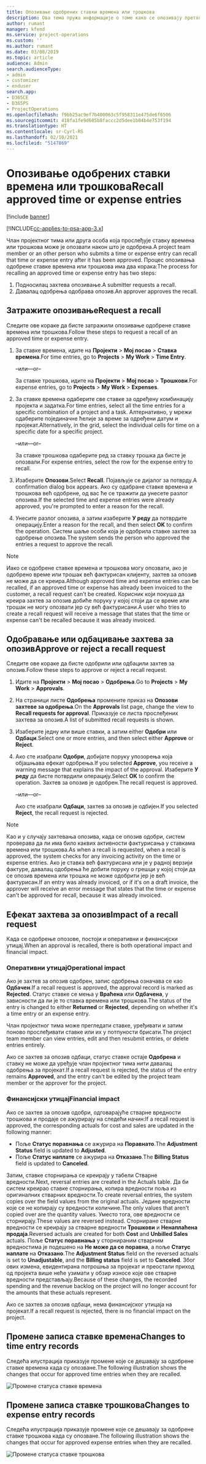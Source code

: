 ```yaml
---
title: Опозивање одобрених ставки времена или трошкова
description: Ова тема пружа информације о томе како се опозивају претходно одобрено време или трансакција трошкова.
author: rumant
manager: kfend
ms.service: project-operations
ms.custom: ''
ms.author: rumant
ms.date: 03/08/2019
ms.topic: article
audience: Admin
search.audienceType:
- admin
- customizer
- enduser
search.app:
- D365CE
- D365PS
- ProjectOperations
ms.openlocfilehash: f9bb25ac9ef7b400063c5f958311e475de6f6506
ms.sourcegitcommit: 418fa1fe9d605b8faccc2d5dee1b04b4e753f194
ms.translationtype: HT
ms.contentlocale: sr-Cyrl-RS
ms.lasthandoff: 02/10/2021
ms.locfileid: "5147869"
---
```

# <a name="recall-approved-time-or-expense-entries"></a><span data-ttu-id="0b1d7-103">Опозивање одобрених ставки времена или трошкова</span><span class="sxs-lookup"><span data-stu-id="0b1d7-103">Recall approved time or expense entries</span></span>

[!include [banner](../includes/psa-now-project-operations.md)]

[!INCLUDE[cc-applies-to-psa-app-3.x](../includes/cc-applies-to-psa-app-3x.md)]

<span data-ttu-id="0b1d7-104">Члан пројектног тима или друга особа која прослеђује ставку времена или трошкова може је опозвати након што је одобрена.</span><span class="sxs-lookup"><span data-stu-id="0b1d7-104">A project team member or an other person who submits a time or expense entry can recall that time or expense entry after it has been approved.</span></span> <span data-ttu-id="0b1d7-105">Процес опозивања одобрене ставке времена или трошкова има два корака:</span><span class="sxs-lookup"><span data-stu-id="0b1d7-105">The process for recalling an approved time or expense entry has two steps:</span></span>

1. <span data-ttu-id="0b1d7-106">Подносилац захтева опозивање.</span><span class="sxs-lookup"><span data-stu-id="0b1d7-106">A submitter requests a recall.</span></span>
2. <span data-ttu-id="0b1d7-107">Давалац одобрења одобрава опозив.</span><span class="sxs-lookup"><span data-stu-id="0b1d7-107">An approver approves the recall.</span></span>

## <a name="request-a-recall"></a><span data-ttu-id="0b1d7-108">Затражите опозивање</span><span class="sxs-lookup"><span data-stu-id="0b1d7-108">Request a recall</span></span>

<span data-ttu-id="0b1d7-109">Следите ове кораке да бисте затражили опозивање одобрене ставке времена или трошкова.</span><span class="sxs-lookup"><span data-stu-id="0b1d7-109">Follow these steps to request a recall of an approved time or expense entry.</span></span>

1. <span data-ttu-id="0b1d7-110">За ставке времена, идите на **Пројекти** \> **Мој посао** \> **Ставка времена**.</span><span class="sxs-lookup"><span data-stu-id="0b1d7-110">For time entries, go to **Projects** \> **My Work** \> **Time Entry**.</span></span>

    <span data-ttu-id="0b1d7-111">–или–</span><span class="sxs-lookup"><span data-stu-id="0b1d7-111">–or–</span></span>

    <span data-ttu-id="0b1d7-112">За ставке трошкова, идите на **Пројекти** \> **Мој посао** \> **Трошкови**.</span><span class="sxs-lookup"><span data-stu-id="0b1d7-112">For expense entries, go to **Projects** \> **My Work** \> **Expenses**.</span></span>

2. <span data-ttu-id="0b1d7-113">За ставке времена одаберите све ставке за одређену комбинацију пројекта и задатка.</span><span class="sxs-lookup"><span data-stu-id="0b1d7-113">For time entries, select all the time entries for a specific combination of a project and a task.</span></span> <span data-ttu-id="0b1d7-114">Алтернативно, у мрежи одаберите појединачне ћелије за време за одређени датум и пројекат.</span><span class="sxs-lookup"><span data-stu-id="0b1d7-114">Alternatively, in the grid, select the individual cells for time on a specific date for a specific project.</span></span>

    <span data-ttu-id="0b1d7-115">–или–</span><span class="sxs-lookup"><span data-stu-id="0b1d7-115">–or–</span></span>

    <span data-ttu-id="0b1d7-116">За ставке трошкова одаберите ред за ставку трошка да бисте је опозвали.</span><span class="sxs-lookup"><span data-stu-id="0b1d7-116">For expense entries, select the row for the expense entry to recall.</span></span>

3. <span data-ttu-id="0b1d7-117">Изаберите **Опозови**.</span><span class="sxs-lookup"><span data-stu-id="0b1d7-117">Select **Recall**.</span></span> <span data-ttu-id="0b1d7-118">Појављује се дијалог за потврду.</span><span class="sxs-lookup"><span data-stu-id="0b1d7-118">A confirmation dialog box appears.</span></span> <span data-ttu-id="0b1d7-119">Ако су одабране ставке времена и трошкова већ одобрене, од вас ће се тражити да унесете разлог опозива.</span><span class="sxs-lookup"><span data-stu-id="0b1d7-119">If the selected time and expense entries were already approved, you're prompted to enter a reason for the recall.</span></span>
4. <span data-ttu-id="0b1d7-120">Унесите разлог опозива, а затим изаберите **У реду** да потврдите операцију.</span><span class="sxs-lookup"><span data-stu-id="0b1d7-120">Enter a reason for the recall, and then select **OK** to confirm the operation.</span></span> <span data-ttu-id="0b1d7-121">Систем шаље особи која је одобрила ставке захтев за одобрење опозива.</span><span class="sxs-lookup"><span data-stu-id="0b1d7-121">The system sends the person who approved the entries a request to approve the recall.</span></span>

> [!NOTE]
> <span data-ttu-id="0b1d7-122">Иако се одобрене ставке времена и трошкова могу опозвати, ако је одобрено време или трошак већ фактурисан клијенту, захтев за опозив не може да се креира.</span><span class="sxs-lookup"><span data-stu-id="0b1d7-122">Although approved time and expense entries can be recalled, if an approved time or expense has already been invoiced to the customer, a recall request can't be created.</span></span> <span data-ttu-id="0b1d7-123">Корисник који покуша да креира захтев за опозив добиће поруку у којој стоји да се време или трошак не могу опозвати јер су већ фактурисани.</span><span class="sxs-lookup"><span data-stu-id="0b1d7-123">A user who tries to create a recall request will receive a message that states that the time or expense can't be recalled because it was already invoiced.</span></span>

## <a name="approve-or-reject-a-recall-request"></a><span data-ttu-id="0b1d7-124">Одобравање или одбацивање захтева за опозив</span><span class="sxs-lookup"><span data-stu-id="0b1d7-124">Approve or reject a recall request</span></span>

<span data-ttu-id="0b1d7-125">Следите ове кораке да бисте одобрили или одбацили захтев за опозив.</span><span class="sxs-lookup"><span data-stu-id="0b1d7-125">Follow these steps to approve or reject a recall request.</span></span>

1. <span data-ttu-id="0b1d7-126">Идите на **Пројекти** \> **Мој посао** \> **Одобрења**.</span><span class="sxs-lookup"><span data-stu-id="0b1d7-126">Go to **Projects** \> **My Work** \> **Approvals**.</span></span>
2. <span data-ttu-id="0b1d7-127">На страници листе **Одобрења** промените приказ на **Опозови захтеве за одобрења**.</span><span class="sxs-lookup"><span data-stu-id="0b1d7-127">On the **Approvals** list page, change the view to **Recall requests for approval**.</span></span> <span data-ttu-id="0b1d7-128">Приказује се листа прослеђених захтева за опозив.</span><span class="sxs-lookup"><span data-stu-id="0b1d7-128">A list of submitted recall requests is shown.</span></span>
3. <span data-ttu-id="0b1d7-129">Изаберите једну или више ставки, а затим either **Одобри** или **Одбаци**.</span><span class="sxs-lookup"><span data-stu-id="0b1d7-129">Select one or more entries, and then select either **Approve** or **Reject**.</span></span>
4. <span data-ttu-id="0b1d7-130">Ако сте изабрали **Одобри**, добијате поруку упозорења која објашњава ефекат одобрења.</span><span class="sxs-lookup"><span data-stu-id="0b1d7-130">If you selected **Approve**, you receive a warning message that explains the impact of the approval.</span></span> <span data-ttu-id="0b1d7-131">Изаберите **У реду** да бисте потврдили операцију.</span><span class="sxs-lookup"><span data-stu-id="0b1d7-131">Select **OK** to confirm the operation.</span></span> <span data-ttu-id="0b1d7-132">Захтев за опозив је одобрен.</span><span class="sxs-lookup"><span data-stu-id="0b1d7-132">The recall request is approved.</span></span>

    <span data-ttu-id="0b1d7-133">–или–</span><span class="sxs-lookup"><span data-stu-id="0b1d7-133">–or–</span></span>

    <span data-ttu-id="0b1d7-134">Ако сте изабрали **Одбаци**, захтев за опозив је одбијен.</span><span class="sxs-lookup"><span data-stu-id="0b1d7-134">If you selected **Reject**, the recall request is rejected.</span></span>

> [!NOTE]
> <span data-ttu-id="0b1d7-135">Као и у случају захтевања опозива, када се опозив одобри, систем проверава да ли има било каквих активности фактурисања у ставкама времена или трошкова.</span><span class="sxs-lookup"><span data-stu-id="0b1d7-135">As when a recall is requested, when a recall is approved, the system checks for any invoicing activity on the time or expense entries.</span></span> <span data-ttu-id="0b1d7-136">Ако је ставка већ фактурисана или је у радној верзији фактуре, давалац одобрења ће добити поруку о грешци у којој стоји да се опозив времена или трошка не може одобрити јер је већ фактурисан.</span><span class="sxs-lookup"><span data-stu-id="0b1d7-136">If an entry was already invoiced, or if it's on a draft invoice, the approver will receive an error message that states that the time or expense can't be approved for recall, because it was already invoiced.</span></span>

## <a name="impact-of-a-recall-request"></a><span data-ttu-id="0b1d7-137">Ефекат захтева за опозив</span><span class="sxs-lookup"><span data-stu-id="0b1d7-137">Impact of a recall request</span></span>

<span data-ttu-id="0b1d7-138">Када се одобрење опозове, постоји и оперативни и финансијски утицај.</span><span class="sxs-lookup"><span data-stu-id="0b1d7-138">When an approval is recalled, there is both operational impact and financial impact.</span></span>

### <a name="operational-impact"></a><span data-ttu-id="0b1d7-139">Оперативни утицај</span><span class="sxs-lookup"><span data-stu-id="0b1d7-139">Operational impact</span></span>

<span data-ttu-id="0b1d7-140">Ако је захтев за опозив одобрен, запис одобрења означава се као **Одбачен**.</span><span class="sxs-lookup"><span data-stu-id="0b1d7-140">If a recall request is approved, the approval record is marked as **Rejected**.</span></span> <span data-ttu-id="0b1d7-141">Статус ставке се мења у **Враћена** или **Одбачена**, у зависности да ли је то ставка времена или трошкова.</span><span class="sxs-lookup"><span data-stu-id="0b1d7-141">The status of the entry is changed to either **Returned** or **Rejected**, depending on whether it's a time entry or an expense entry.</span></span>

<span data-ttu-id="0b1d7-142">Члан пројектног тима може прегледати ставке, уређивати и затим поново прослеђивати ставке или их у потпуности брисати.</span><span class="sxs-lookup"><span data-stu-id="0b1d7-142">The project team member can view entries, edit and then resubmit entries, or delete entries entirely.</span></span>

<span data-ttu-id="0b1d7-143">Ако се захтев за опозив одбаци, статус ставке остаје **Одобрена** и ставку не може да уређује члан пројектног тима нити давалац одобрења за пројекат.</span><span class="sxs-lookup"><span data-stu-id="0b1d7-143">If a recall request is rejected, the status of the entry remains **Approved**, and the entry can't be edited by the project team member or the approver for the project.</span></span>

### <a name="financial-impact"></a><span data-ttu-id="0b1d7-144">Финансијски утицај</span><span class="sxs-lookup"><span data-stu-id="0b1d7-144">Financial impact</span></span>

<span data-ttu-id="0b1d7-145">Ако се захтев за опозив одобри, одговарајуће стварне вредности трошкова и продаје се ажурирају на следећи начин:</span><span class="sxs-lookup"><span data-stu-id="0b1d7-145">If a recall request is approved, the corresponding actuals for cost and sales are updated in the following manner:</span></span>

- <span data-ttu-id="0b1d7-146">Поље **Статус поравнања** се ажурира на **Поравнато**.</span><span class="sxs-lookup"><span data-stu-id="0b1d7-146">The **Adjustment Status** field is updated to **Adjusted**.</span></span>
- <span data-ttu-id="0b1d7-147">Поље **Статус наплате** се ажурира на **Отказано**.</span><span class="sxs-lookup"><span data-stu-id="0b1d7-147">The **Billing Status** field is updated to **Canceled**.</span></span>

<span data-ttu-id="0b1d7-148">Затим, ставке сторнирања се креирају у табели Стварне вредности.</span><span class="sxs-lookup"><span data-stu-id="0b1d7-148">Next, reversal entries are created in the Actuals table.</span></span> <span data-ttu-id="0b1d7-149">Да би систем креирао ставке сторнирања, копира вредности поља из оригиналних стварних вредности.</span><span class="sxs-lookup"><span data-stu-id="0b1d7-149">To create reversal entries, the system copies over the field values from the original actuals.</span></span> <span data-ttu-id="0b1d7-150">Једине вредности које се не копирају су вредности количине.</span><span class="sxs-lookup"><span data-stu-id="0b1d7-150">The only values that aren't copied over are the quantity values.</span></span> <span data-ttu-id="0b1d7-151">Уместо тога, ове вредности се сторнирају.</span><span class="sxs-lookup"><span data-stu-id="0b1d7-151">These values are reversed instead.</span></span> <span data-ttu-id="0b1d7-152">Сторниране стварне вредности се креирају за стварне вредности **Трошкови** и **Ненаплаћена продаја**.</span><span class="sxs-lookup"><span data-stu-id="0b1d7-152">Reversed actuals are created for both **Cost** and **Unbilled Sales** actuals.</span></span> <span data-ttu-id="0b1d7-153">Поље **Статус поравнања** у сторнираним стварним вредностима је подешено на **Не може да се поравна**, а поље **Статус наплате** на **Отказано**.</span><span class="sxs-lookup"><span data-stu-id="0b1d7-153">The **Adjustment Status** field on the reversed actuals is set to **Unadjustable**, and the **Billing status** field is set to **Canceled**.</span></span> <span data-ttu-id="0b1d7-154">Због ових измена, евидентирана потрошња за пројекат и преостали приход од пројекта више неће узимати у обзир износе које ове стварне вредности представљају.</span><span class="sxs-lookup"><span data-stu-id="0b1d7-154">Because of these changes, the recorded spending and the revenue backlog on the project will no longer account for the amounts that these actuals represent.</span></span>

<span data-ttu-id="0b1d7-155">Ако се захтев за опозив одбаци, нема финансијског утицаја на пројекат.</span><span class="sxs-lookup"><span data-stu-id="0b1d7-155">If a recall request is rejected, there is no financial impact on the project.</span></span>

## <a name="changes-to-time-entry-records"></a><span data-ttu-id="0b1d7-156">Промене записа ставке времена</span><span class="sxs-lookup"><span data-stu-id="0b1d7-156">Changes to time entry records</span></span>

<span data-ttu-id="0b1d7-157">Следећа илустрација приказује промене које се дешавају за одобрене ставке времена када су опозване.</span><span class="sxs-lookup"><span data-stu-id="0b1d7-157">The following illustration shows the changes that occur for approved time entries when they are recalled.</span></span>

![Промене статуса ставке времена](media/TimeEntryStateTransitions.png)

## <a name="changes-to-expense-entry-records"></a><span data-ttu-id="0b1d7-159">Промене записа ставке трошкова</span><span class="sxs-lookup"><span data-stu-id="0b1d7-159">Changes to expense entry records</span></span>

<span data-ttu-id="0b1d7-160">Следећа илустрација приказује промене које се дешавају за одобрене ставке трошкова када су опозване.</span><span class="sxs-lookup"><span data-stu-id="0b1d7-160">The following illustration shows the changes that occur for approved expense entries when they are recalled.</span></span>

![Промене статуса ставке трошкова](media/ExpenseEntryStateTransitions.png)
